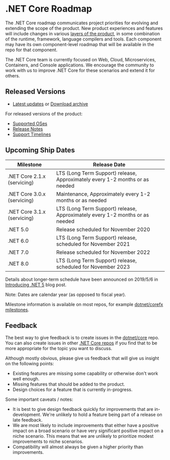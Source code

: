 # .NET Core Roadmap

The .NET Core roadmap communicates project priorities for evolving and extending the scope of the product. New product experiences and features will include changes in various [layers of the product](Documentation/core-repos.md), in some combination of the runtime, framework, language compilers and tools. Each component may have its own component-level roadmap that will be available in the repo for that component.

The .NET Core team is currently focused on Web, Cloud, Microservices, Containers, and Console applications. We encourage the community to work with us to improve .NET Core for these scenarios and extend it for others.

## Released Versions

* [Latest updates](https://github.com/dotnet/core/blob/master/release-notes/README.md) or [Download archive](https://github.com/dotnet/core/blob/master/release-notes/download-archive.md)

For released versions of the product:

* [Supported OSes](os-lifecycle-policy.md)
* [Release Notes](release-notes/README.md)
* [Support Timelines](microsoft-support.md)

## Upcoming Ship Dates

| Milestone                 | Release Date |
|---------------------------|--------------|
| .NET Core 2.1.x (servicing) | LTS (Long Term Support) release, Approximately every 1-2 months or as needed|
| .NET Core 3.0.x (servicing) | Maintenance, Approximately every 1-2 months or as needed|
| .NET Core 3.1.x (servicing) | LTS (Long Term Support) release, Approximately every 1-2 months or as needed |
| .NET 5.0 | Release scheduled for November 2020 |
| .NET 6.0 | LTS (Long Term Support) release, scheduled for November 2021 |
| .NET 7.0 | Release scheduled for November 2022 |
| .NET 8.0 | LTS (Long Term Support) release, scheduled for November 2023 |

Details about longer-term schedule have been announced on 2019/5/6 in [Introducing .NET 5](https://devblogs.microsoft.com/dotnet/introducing-net-5/) blog post.

Note: Dates are calendar year (as opposed to fiscal year).

Milestone information is available on most repos, for example [dotnet/corefx milestones](https://github.com/dotnet/corefx/milestones).

## Feedback

The best way to give feedback is to create issues in the [dotnet/core](https://github.com/dotnet/core) repo. You can also create issues in other [.NET Core repos](Documentation/core-repos.md) if you find that to be more appropriate for the topic you want to discuss.

Although mostly obvious, please give us feedback that will give us insight on the following points:

* Existing features are missing some capability or otherwise don't work well enough.
* Missing features that should be added to the product.
* Design choices for a feature that is currently in-progress.

Some important caveats / notes:

* It is best to give design feedback quickly for improvements that are in-development. We're unlikely to hold a feature being part of a release on late feedback.
* We are most likely to include improvements that either have a positive impact on a broad scenario or have very significant positive impact on a niche scenario. This means that we are unlikely to prioritize modest improvements to niche scenarios.
* Compatibility will almost always be given a higher priority than improvements.
